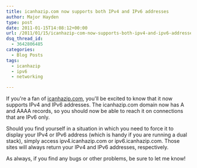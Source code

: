 ```yaml
---
title: icanhazip.com now supports both IPv4 and IPv6 addresses
author: Major Hayden
type: post
date: 2011-01-15T14:08:12+00:00
url: /2011/01/15/icanhazip-com-now-supports-both-ipv4-and-ipv6-addresses/
dsq_thread_id:
  - 3642806485
categories:
  - Blog Posts
tags:
  - icanhazip
  - ipv6
  - networking

---
```

If you're a fan of [icanhazip.com][1], you'll be excited to know that it now supports IPv4 and IPv6 addresses. The icanhazip.com domain now has A and AAAA records, so you should now be able to reach it on connections that are IPv6 only.

Should you find yourself in a situation in which you need to force it to display your IPv4 or IPv6 address (which is handy if you are running a dual stack), simply access ipv4.icanhazip.com or ipv6.icanhazip.com. Those sites will always return your IPv4 and IPv6 addresses, respectively.

As always, if you find any bugs or other problems, be sure to let me know!

 [1]: http://icanhazip.com/
